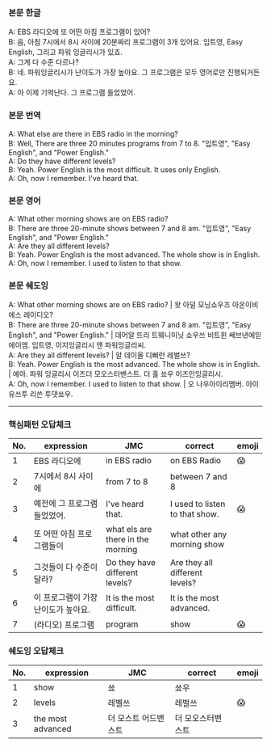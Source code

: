 ### 본문 한글
A: EBS 라디오에 또 어떤 아침 프로그램이 있어?  
B: 음, 아침 7시에서 8시 사이에 20분짜리 프로그램이 3개 있어요. 입트영, Easy English, 그리고 파워 잉글리시가 있죠.  
A: 그게 다 수준 다르나?  
B: 네. 파워잉글리시가 난이도가 가장 높아요. 그 프로그램은 모두 영어로만 진행되거든요.  
A: 아 이제 기억난다. 그 프로그램 들었었어.

### 본문 번역
A: What else are there in EBS radio in the morning?  
B: Well, There are three 20 minutes programs from 7 to 8. "입트영", "Easy English", and "Power English."  
A: Do they have different levels?  
B: Yeah. Power English is the most difficult. It uses only English.  
A: Oh, now I remember. I've heard that.  

### 본문 영어
A: What other morning shows are on EBS radio?  
B: There are three 20-minute shows between 7 and 8 am. "입트영", "Easy English", and "Power English."  
A: Are they all different levels?  
B: Yeah. Power English is the most advanced. The whole show is in English.  
A: Oh, now I remember. I used to listen to that show.  

### 본문 쉐도잉
A: What other morning shows are on EBS radio? | 왓 아덜 모닝쇼우즈 아온이비에스 레이디오?  
B: There are three 20-minute shows between 7 and 8 am. "입트영", "Easy English", and "Power English." | 데어알 뜨리 트웨니미닛 쇼우쓰 비트윈 쎄브낸에읻에이엠. 입트영, 이지잉글리시 앤 파워잉글리씨.  
A: Are they all different levels? | 알 데이올 디뻐런 레벌쓰?  
B: Yeah. Power English is the most advanced. The whole show is in English. | 예아. 파워 잉글리시 이즈더 모오스터밴스트. 더 홀 쑈우 이즈인잉글리시.  
A: Oh, now I remember. I used to listen to that show. | 오 나우아이리멤버. 아이 유쓰투 리쓴 투댓쑈우.  

---

### 핵심패턴 오답체크

| No. | expression | JMC | correct | emoji |
| --- | --- | --- | --- | --- |
| 1 | EBS 라디오에 | in EBS radio | on EBS Radio | :scream: |
| 2 | 7시에서 8시 사이에 | from 7 to 8 | between 7 and 8 |  |
| 3 | 예전에 그 프로그램 들었었어. | I've heard that. | I used to listen to that show. | :scream: |
| 4 | 또 어떤 아침 프로그램들이 | what els are there in the morning | what other any morning show | |
| 5 | 그것들이 다 수준이 달라? | Do they have different levels? | Are they  all different levels? | |
| 6 | 이 프로그램이 가장 난이도가 높아요. | It is the most difficult. | It  is the most advanced. | |
| 7 | (라디오) 프로그램 | program | show | :scream: |

### 쉐도잉 오답체크
No. | expression | JMC | correct | emoji  
--- | --- | --- | --- | --- |
1 | show | 쑈 | 쑈우 | |
2 | levels | 레벨쓰 | 레벌쓰 | :scream:  
3 | the most advanced | 더 모스트 어드밴스트 | 더 모오스터밴스트 |  |
